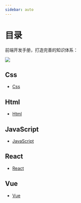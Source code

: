 ```yaml
---
sidebar: auto
---
```


# 目录

前端开发手册，打造完善的知识体系： 


![](https://lsqimg-1257917459.cos.ap-beijing.myqcloud.com/blog/%E7%9F%A5%E8%AF%86%E4%BD%93%E7%B3%BB.png)

## Css

- [Css](./Css/Css指南.html)



## Html

- [Html](./Html/Html指南.html)

## JavaScript

- [JavaScript](./JavaScript/JavaScript指南.html)


## React

- [React](./React/React指南.html)

## Vue

- [Vue](./Vue/Vue指南.html)
